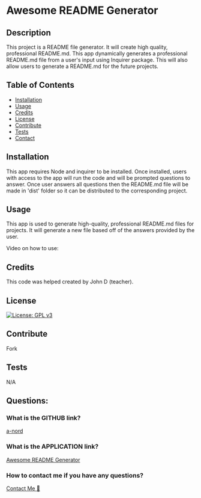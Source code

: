 # Awesome README Generator

  ## Description
  This project is a README file generator.  It will create high quality, professional README.md.  This app dynamically generates a professional README.md file from a user's input using Inquirer package.  This will also allow users to generate a README.md for the future projects.
    
  ## Table of Contents 
  
  - [Installation](#installation)
  - [Usage](#usage)
  - [Credits](#credits)
  - [License](#license)
  - [Contribute](#contribute)
  - [Tests](#tests)
  - [Contact](#questions)

  ## Installation  
  This app requires Node and inquirer  to be installed. Once installed, users  with access to the app will run the code and will be prompted questions to answer. Once user answers all questions then the README.md file will be made in 'dist' folder so it can be distributed to the corresponding project.
  
  ## Usage  
  This app is used to generate high-quality, professional README.md files for projects. It will generate a new file based off of the answers provided by the user.

  Video on how to use:
  

  ## Credits
  This code was helped created by John D (teacher).
    
  ## License
  [![License: GPL v3](https://img.shields.io/badge/License-MIT-pink)](https://choosealicense.com/licenses/mit/)

  ## Contribute
  
  Fork
  
  ## Tests
  
  N/A

  ## Questions:
  ### What is the GITHUB link?
  [a-nord](https://github.com/a-nord/Awesome_README)
  ### What is the APPLICATION link?
  [Awesome README Generator](https://github.com/a-nord/Awesome_README)
  ### How to contact me if you have any questions?
  [Contact Me 📧](mailto:anord99@yahoo.com)